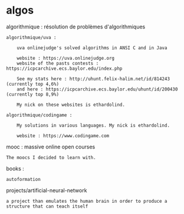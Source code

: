# algos

algorithmique : résolution de problèmes d'algorithmiques

	algorithmique/uva :

		uva onlinejudge's solved algorithms in ANSI C and in Java

		website : https://uva.onlinejudge.org
		website of the pasts contests : https://icpcarchive.ecs.baylor.edu/index.php

		See my stats here : http://uhunt.felix-halim.net/id/814243 (currently top 4,6%)
		and here : https://icpcarchive.ecs.baylor.edu/uhunt/id/200430 (currently top 8,9%)

		My nick on these websites is ethardolind.

	algorithmique/codingame : 
		
		My solutions in various languages. My nick is ethardolind.

		website : https://www.codingame.com

mooc : massive online open courses

	The moocs I decided to learn with.

books :

	autoformation
	
projects/artificial-neural-network

	a project than emulates the human brain in order to produce a structure that can teach itself
	




